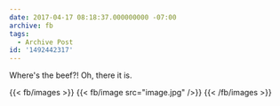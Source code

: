 ```yaml
---
date: 2017-04-17 08:18:37.000000000 -07:00
archive: fb
tags: 
  - Archive Post
id: '1492442317'
---
```


Where's the beef?! Oh, there it is.

{{< fb/images >}}
{{< fb/image src="image.jpg" />}}
{{< /fb/images >}}
